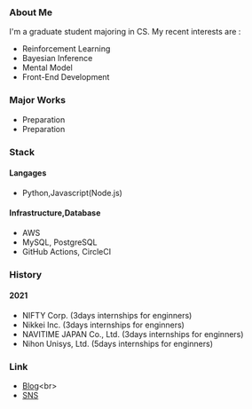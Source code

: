 ### About Me

I'm a graduate student majoring in CS. 
My recent interests are :
- Reinforcement Learning
- Bayesian Inference
- Mental Model
- Front-End Development  


### Major Works

- Preparation
- Preparation

### Stack

#### Langages
- Python,Javascript(Node.js)

#### Infrastructure,Database
- AWS
- MySQL, PostgreSQL
- GitHub Actions, CircleCI


### History

#### 2021

- NIFTY Corp. (3days internships for enginners)
- Nikkei Inc. (3days internships for enginners)
- NAVITIME JAPAN Co., Ltd. (3days internships for enginners)
- Nihon Unisys, Ltd. (5days internships for enginners)

### Link

- [Blog](https://note.com/_yy616_)<br>
- [SNS](https://twitter.com/_yy616)

<!--
**pythagoras-yamamoto/pythagoras-yamamoto** is a ✨ _special_ ✨ repository because its `README.md` (this file) appears on your GitHub profile.

Here are some ideas to get you started:

- 🔭 I’m currently working on ...
- 🌱 I’m currently learning ...
- 👯 I’m looking to collaborate on ...
- 🤔 I’m looking for help with ...
- 💬 Ask me about ...
- 📫 How to reach me: ...
- 😄 Pronouns: ...
- ⚡ Fun fact: ...
-->
